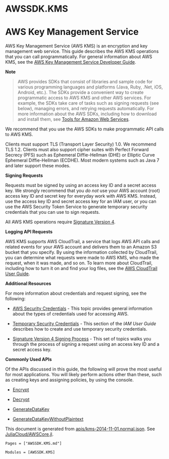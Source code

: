 # AWSSDK.KMS

# AWS Key Management Service

AWS Key Management Service (AWS KMS) is an encryption and key management web service. This guide describes the AWS KMS operations that you can call programmatically. For general information about AWS KMS, see the [AWS Key Management Service Developer Guide](http://docs.aws.amazon.com/kms/latest/developerguide/).

**Note**
> AWS provides SDKs that consist of libraries and sample code for various programming languages and platforms (Java, Ruby, .Net, iOS, Android, etc.). The SDKs provide a convenient way to create programmatic access to AWS KMS and other AWS services. For example, the SDKs take care of tasks such as signing requests (see below), managing errors, and retrying requests automatically. For more information about the AWS SDKs, including how to download and install them, see [Tools for Amazon Web Services](http://aws.amazon.com/tools/).

We recommend that you use the AWS SDKs to make programmatic API calls to AWS KMS.

Clients must support TLS (Transport Layer Security) 1.0\. We recommend TLS 1.2\. Clients must also support cipher suites with Perfect Forward Secrecy (PFS) such as Ephemeral Diffie-Hellman (DHE) or Elliptic Curve Ephemeral Diffie-Hellman (ECDHE). Most modern systems such as Java 7 and later support these modes.

**Signing Requests**

Requests must be signed by using an access key ID and a secret access key. We strongly recommend that you *do not* use your AWS account (root) access key ID and secret key for everyday work with AWS KMS. Instead, use the access key ID and secret access key for an IAM user, or you can use the AWS Security Token Service to generate temporary security credentials that you can use to sign requests.

All AWS KMS operations require [Signature Version 4](http://docs.aws.amazon.com/general/latest/gr/signature-version-4.html).

**Logging API Requests**

AWS KMS supports AWS CloudTrail, a service that logs AWS API calls and related events for your AWS account and delivers them to an Amazon S3 bucket that you specify. By using the information collected by CloudTrail, you can determine what requests were made to AWS KMS, who made the request, when it was made, and so on. To learn more about CloudTrail, including how to turn it on and find your log files, see the [AWS CloudTrail User Guide](http://docs.aws.amazon.com/awscloudtrail/latest/userguide/).

**Additional Resources**

For more information about credentials and request signing, see the following:

*   [AWS Security Credentials](http://docs.aws.amazon.com/general/latest/gr/aws-security-credentials.html) - This topic provides general information about the types of credentials used for accessing AWS.

*   [Temporary Security Credentials](http://docs.aws.amazon.com/IAM/latest/UserGuide/id_credentials_temp.html) - This section of the *IAM User Guide* describes how to create and use temporary security credentials.

*   [Signature Version 4 Signing Process](http://docs.aws.amazon.com/general/latest/gr/signature-version-4.html) - This set of topics walks you through the process of signing a request using an access key ID and a secret access key.

**Commonly Used APIs**

Of the APIs discussed in this guide, the following will prove the most useful for most applications. You will likely perform actions other than these, such as creating keys and assigning policies, by using the console.

*   [Encrypt](@ref)

*   [Decrypt](@ref)

*   [GenerateDataKey](@ref)

*   [GenerateDataKeyWithoutPlaintext](@ref)

This document is generated from
[apis/kms-2014-11-01.normal.json](https://github.com/aws/aws-sdk-js/blob/master/apis/kms-2014-11-01.normal.json).
See [JuliaCloud/AWSCore.jl](https://github.com/JuliaCloud/AWSCore.jl).

```@index
Pages = ["AWSSDK.KMS.md"]
```

```@autodocs
Modules = [AWSSDK.KMS]
```

